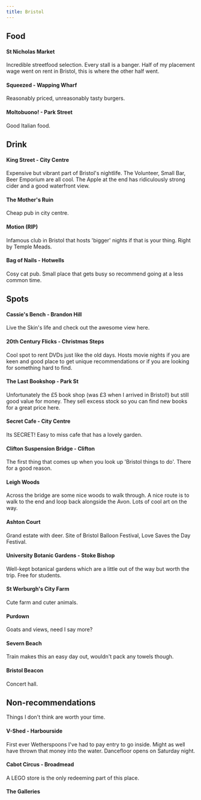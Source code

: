 ```yaml
---
title: Bristol
---
```

## Food


#### St Nicholas Market

Incredible streetfood selection. Every stall is a banger. Half of my placement wage went on rent in Bristol, this is where the other half went.

#### Squeezed - Wapping Wharf

Reasonably priced, unreasonably tasty burgers.

#### Moltobuono! - Park Street

Good Italian food.

## Drink

#### King Street - City Centre

Expensive but vibrant part of Bristol's nightlife. The Volunteer, Small Bar, Beer Emporium are all cool. The Apple at the end has ridiculously strong cider and a good waterfront view.

#### The Mother's Ruin

Cheap pub in city centre.

#### Motion (RIP)

Infamous club in Bristol that hosts 'bigger' nights if that is your thing. Right by Temple Meads.

#### Bag of Nails - Hotwells

Cosy cat pub. Small place that gets busy so recommend going at a less common time.

## Spots

#### Cassie's Bench - Brandon Hill

Live the Skin's life and check out the awesome view here.

#### 20th Century Flicks - Christmas Steps

Cool spot to rent DVDs just like the old days. Hosts movie nights if you are keen and good place to get unique recommendations or if you are looking for something hard to find.

#### The Last Bookshop - Park St

Unfortunately the £5 book shop (was £3 when I arrived in Bristol!) but still good value for money. They sell excess stock so you can find new books for a great price here. 

#### Secret Cafe - City Centre

Its SECRET! Easy to miss cafe that has a lovely garden.

#### Clifton Suspension Bridge - Clifton

The first thing that comes up when you look up 'Bristol things to do'. There for a good reason.

#### Leigh Woods 

Across the bridge are some nice woods to walk through. A nice route is to walk to the end and loop back alongside the Avon. Lots of cool art on the way.

#### Ashton Court

Grand estate with deer. Site of Bristol Balloon Festival, Love Saves the Day Festival.

#### University Botanic Gardens - Stoke Bishop

Well-kept botanical gardens which are a little out of the way but worth the trip. Free for students.

#### St Werburgh's City Farm

Cute farm and cuter animals.

#### Purdown

Goats and views, need I say more?

#### Severn Beach

Train makes this an easy day out, wouldn't pack any towels though.

#### Bristol Beacon

Concert hall.

## Non-recommendations
Things I don't think are worth your time.

#### V-Shed - Harbourside

First ever Wetherspoons I've had to pay entry to go inside. Might as well have thrown that money into the water. Dancefloor opens on Saturday night.

#### Cabot Circus - Broadmead

A LEGO store is the only redeeming part of this place.

#### The Galleries 
